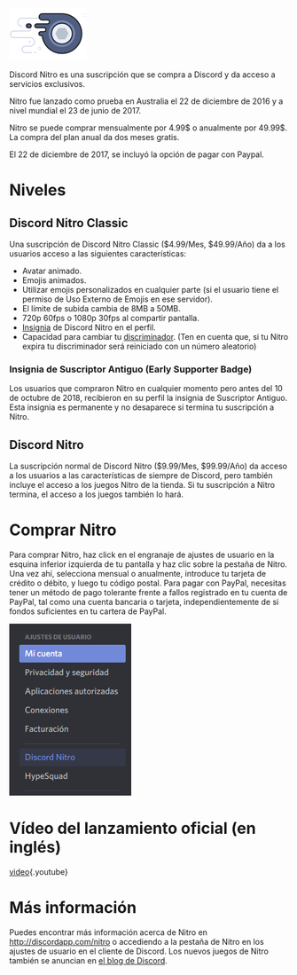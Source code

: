<!-- TITLE:[ES] Nitro -->
<!-- SUBTITLE: Apoya el desarrollo de Discord -->

![Nitrobadge](/uploads/nitro/nitrobadge.png "Nitrobadge")

Discord Nitro es una suscripción que se compra a Discord y da acceso a servicios exclusivos.

Nitro fue lanzado como prueba en Australia el 22 de diciembre de 2016 y a nivel mundial el 23 de junio de 2017.

Nitro se puede comprar mensualmente por 4.99$ o anualmente por 49.99$. La compra del plan anual da dos meses gratis.

El 22 de diciembre de 2017, se incluyó la opción de pagar con Paypal.

# Niveles

## Discord Nitro Classic
Una suscripción de Discord Nitro Classic ($4.99/Mes, $49.99/Año) da a los usuarios acceso a las siguientes características:

* Avatar animado.
* Emojis animados.
* Utilizar emojis personalizados en cualquier parte (si el usuario tiene el permiso de Uso Externo de Emojis en ese servidor).
* El límite de subida cambia de 8MB a 50MB.
* 720p 60fps o 1080p 30fps al compartir pantalla.
* [Insignia](/es/insignias) de Discord Nitro en el perfil.
* Capacidad para cambiar tu [discriminador](/discriminator). (Ten en cuenta que, si tu Nitro expira tu discriminador será reiniciado con un número aleatorio)

### Insignia de Suscriptor Antiguo (Early Supporter Badge)

Los usuarios que compraron Nitro en cualquier momento pero antes del 10 de octubre de 2018, recibieron en su perfil la insignia de Suscriptor Antiguo. Esta insignia es permanente y no desaparece si termina tu suscripción a Nitro.

## Discord Nitro 
La suscripción normal de Discord Nitro ($9.99/Mes, $99.99/Año) da acceso a los usuarios a las características de siempre de Discord, pero también incluye el acceso a los juegos Nitro de la tienda. Si tu suscripción a Nitro termina, el acceso a los juegos también lo hará.

# Comprar Nitro
Para comprar Nitro, haz click en el engranaje de ajustes de usuario en la esquina inferior izquierda de tu pantalla y haz clic sobre la pestaña de Nitro. Una vez ahí, selecciona mensual o anualmente, introduce tu tarjeta de crédito o débito, y luego tu código postal. Para pagar con PayPal, necesitas tener un método de pago tolerante frente a fallos registrado en tu cuenta de PayPal, tal como una cuenta bancaria o tarjeta, independientemente de si fondos suficientes en tu cartera de PayPal.

![Nitro](/uploads/es/nitro.png "Ajustes de usuario/Nitro")
# Vídeo del lanzamiento oficial (en inglés)

[video](https://www.youtube.com/watch?v=psIIWROIvtM){.youtube}


# Más información
Puedes encontrar más información acerca de Nitro en http://discordapp.com/nitro o accediendo a la pestaña de Nitro en los ajustes de usuario en el cliente de Discord.  Los nuevos juegos de Nitro también se anuncian en [el blog de Discord](https://blog.discordapp.com/).